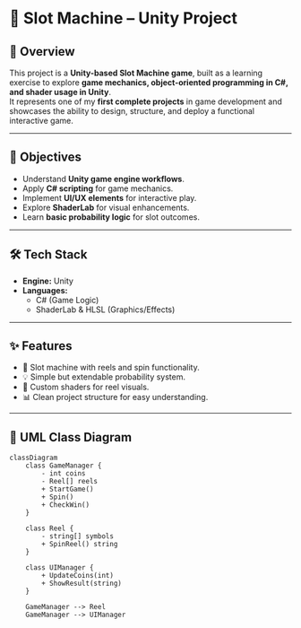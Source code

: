 # 🎰 Slot Machine – Unity Project  

## 📖 Overview  
This project is a **Unity-based Slot Machine game**, built as a learning exercise to explore **game mechanics, object-oriented programming in C#, and shader usage in Unity**.  
It represents one of my **first complete projects** in game development and showcases the ability to design, structure, and deploy a functional interactive game.  

---

## 🎯 Objectives  
- Understand **Unity game engine workflows**.  
- Apply **C# scripting** for game mechanics.  
- Implement **UI/UX elements** for interactive play.  
- Explore **ShaderLab** for visual enhancements.  
- Learn **basic probability logic** for slot outcomes.  

---

## 🛠️ Tech Stack  
- **Engine:** Unity  
- **Languages:**  
  - C# (Game Logic)  
  - ShaderLab & HLSL (Graphics/Effects)  

---

## ✨ Features  
- 🎰 Slot machine with reels and spin functionality.  
- 💡 Simple but extendable probability system.  
- 🎨 Custom shaders for reel visuals.  
- 📊 Clean project structure for easy understanding.  

---

## 📐 UML Class Diagram  

```mermaid
classDiagram
    class GameManager {
        - int coins
        - Reel[] reels
        + StartGame()
        + Spin()
        + CheckWin()
    }

    class Reel {
        - string[] symbols
        + SpinReel() string
    }

    class UIManager {
        + UpdateCoins(int)
        + ShowResult(string)
    }

    GameManager --> Reel
    GameManager --> UIManager
